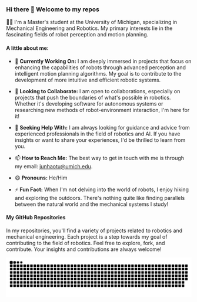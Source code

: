 ### Hi there 👋 Welcome to my repos

👨‍🎓 I'm a Master's student at the University of Michigan, specializing in Mechanical Engineering and Robotics. My primary interests lie in the fascinating fields of robot perception and motion planning.

#### A little about me:

- 🔭 **Currently Working On:** I am deeply immersed in projects that focus on enhancing the capabilities of robots through advanced perception and intelligent motion planning algorithms. My goal is to contribute to the development of more intuitive and efficient robotic systems.
  
- 👯 **Looking to Collaborate:** I am open to collaborations, especially on projects that push the boundaries of what's possible in robotics. Whether it's developing software for autonomous systems or researching new methods of robot-environment interaction, I'm here for it!

- 🤔 **Seeking Help With:** I am always looking for guidance and advice from experienced professionals in the field of robotics and AI. If you have insights or want to share your experiences, I'd be thrilled to learn from you.
  
- 📫 **How to Reach Me:** The best way to get in touch with me is through my email: junhaotu@umich.edu.

- 😄 **Pronouns:** He/Him

- ⚡ **Fun Fact:** When I'm not delving into the world of robots, I enjoy hiking and exploring the outdoors. There's nothing quite like finding parallels between the natural world and the mechanical systems I study!

#### My GitHub Repositories

In my repositories, you'll find a variety of projects related to robotics and mechanical engineering. Each project is a step towards my goal of contributing to the field of robotics. Feel free to explore, fork, and contribute. Your insights and contributions are always welcome!

<picture>
  <source media="(prefers-color-scheme: dark)" srcset="https://raw.githubusercontent.com/junhaotu2000/junhaotu2000/output/github-contribution-grid-snake-dark.svg">
  <source media="(prefers-color-scheme: light)" srcset="https://raw.githubusercontent.com/junhaotu2000/junhaotu2000/output/github-contribution-grid-snake.svg">
  <img alt="github contribution grid snake animation" src="https://raw.githubusercontent.com/junhaotu2000/junhaotu2000/output/github-contribution-grid-snake.svg">
</picture>
